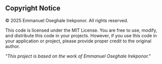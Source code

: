 ## Copyright Notice

© 2025 Emmanuel Oseghale Irekponor. All rights reserved.

This code is licensed under the MIT License. You are free to use, modify, and distribute this code in your projects. However, if you use this code in your application or project, please provide proper credit to the original author.

*"This project is based on the work of Emmanuel Oseghale Irekponor."*
